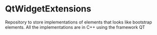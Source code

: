 # QtWidgetExtensions
Repository to store implementations of elements that looks like bootstrap elements. All the implementations are in C++ using the framework QT 
